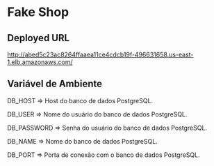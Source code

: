# Fake Shop

## Deployed URL

http://abed5c23ac8264ffaaea11ce4cdcb19f-496631658.us-east-1.elb.amazonaws.com/

## Variável de Ambiente
DB_HOST	=> Host do banco de dados PostgreSQL.

DB_USER => Nome do usuário do banco de dados PostgreSQL.

DB_PASSWORD	=> Senha do usuário do banco de dados PostgreSQL.

DB_NAME	=>	Nome do banco de dados PostgreSQL.

DB_PORT	=>	Porta de conexão com o banco de dados PostgreSQL.
